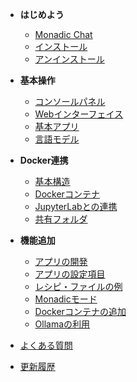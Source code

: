- **はじめよう**

    - [Monadic Chat](/ja/README.md)
    - [インストール](/ja/installation.md)
    - [アンインストール](/ja/uninstallation.md)

- **基本操作**

    - [コンソールパネル](/ja/console-panel.md)
    - [Webインターフェイス](/ja/web-interface.md)
    - [基本アプリ](/ja/basic-apps.md)
    - [言語モデル](/ja/language-models.md)

- **Docker連携**
    - [基本構造](/ja/basic-architecture.md)
    - [Dockerコンテナ](/ja/docker-access.md)
    - [JupyterLabとの連携](/ja/jupyterlab.md)
    - [共有フォルダ](/ja/shared-folder.md)

- **機能追加**

    - [アプリの開発](/ja/develop_apps.md)
    - [アプリの設定項目](/ja/setting-items.md)
    - [レシピ・ファイルの例](/ja/recipe-examples.md)
    - [Monadicモード](/ja/monadic-mode.md)
    - [Dockerコンテナの追加](/ja/adding-containers.md)
    - [Ollamaの利用](/ja/ollama.md)

- [よくある質問](/ja/faq.md)
- [更新履歴](/ja/changelog.md)

